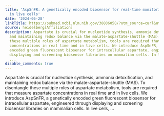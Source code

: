 ```yaml
---
title: 'AspSnFR: A genetically encoded biosensor for real-time monitoring of aspartate
  in live cells'
date: '2024-05-28'
linkTitle: https://pubmed.ncbi.nlm.nih.gov/38806058/?utm_source=curl&utm_medium=rss&utm_campaign=pubmed-2&utm_content=1FakS-2QOkCT8HsMOQP1bCRQ4YzyumYOmxmF0moLsQ3dFB1E9V&fc=20220326224207&ff=20240529181135&v=2.18.0.post9+e462414
source: heidelberg[Affiliation]
description: Aspartate is crucial for nucleotide synthesis, ammonia detoxification,
  and maintaining redox balance via the malate-aspartate-shuttle (MAS). To disentangle
  these multiple roles of aspartate metabolism, tools are required that measure aspartate
  concentrations in real time and in live cells. We introduce AspSnFR, a genetically
  encoded green fluorescent biosensor for intracellular aspartate, engineered through
  displaying and screening biosensor libraries on mammalian cells. In live cells,
  ...
disable_comments: true
---
```

Aspartate is crucial for nucleotide synthesis, ammonia detoxification, and maintaining redox balance via the malate-aspartate-shuttle (MAS). To disentangle these multiple roles of aspartate metabolism, tools are required that measure aspartate concentrations in real time and in live cells. We introduce AspSnFR, a genetically encoded green fluorescent biosensor for intracellular aspartate, engineered through displaying and screening biosensor libraries on mammalian cells. In live cells, ...